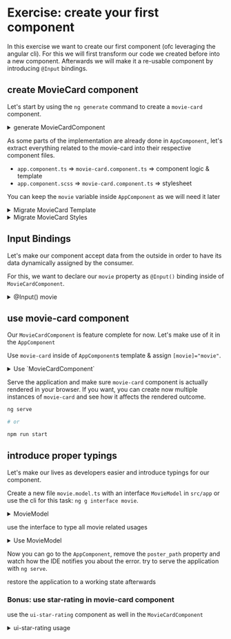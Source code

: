 # Exercise: create your first component

In this exercise we want to create our first component (ofc leveraging the angular cli).
For this we will first transform our code we created before into a new component.
Afterwards we will make it a re-usable component by introducing `@Input` bindings.

## create MovieCard component

Let's start by using the `ng generate` command to create a `movie-card` component.

<details>
    <summary>generate MovieCardComponent</summary>

```bash
ng generate component movie/movie-card

OR

ng g c movie/movie-card
```

You should now see the following file being generated for you:
* `movie-card.component.ts` => component logic w/ inline template & styles

</details>

As some parts of the implementation are already done in `AppComponent`, let's extract
everything related to the movie-card into their respective component files.

* `app.component.ts` => `movie-card.component.ts` => component logic & template
* `app.component.scss` => `movie-card.component.ts` => stylesheet

You can keep the `movie` variable inside `AppComponent` as we will need it later

<details>
    <summary>Migrate MovieCard Template</summary>

move parts from `AppComponent` to the `MovieCardComponent`

```html
<div class="movie-card" >
    <img class="movie-image"
         [src]="'https://image.tmdb.org/t/p/w300' + movie.poster_path">
    <div class="movie-card-content">
        <div class="movie-card-title">
            {{ movie.title }}
        </div>
        <div class="movie-card-rating" (click)="movieRated($event)">
            {{ movie.vote_average }}
        </div>
    </div>
</div>
```
Embedded template into component

```ts
@Component({
  /**/
  template: `
    <div class="movie-card">
      <img class="movie-image" [src]="'https://image.tmdb.org/t/p/w300/' + movie.poster_path">
      <div class="movie-card-content">
        <div class="movie-card-title">
          {{ movie.title }}
        </div>
        <div class="movie-card-rating">
          {{ movie.rating }}
        </div>
      </div>
    </div>
  `, 
    /**/
})
export class MovieCardComponent {}
```

</details>

<details>
    <summary>Migrate MovieCard Styles</summary>

Embed styles into movie-card.component.ts `styles: [``]` property.

```scss
/* movie-card.component.ts */

.movie-card {
  transition: transform .15s cubic-bezier(.4,0,.2,1) 0s;
  max-width: 300px;
}

.movie-card:hover {
  transform: scale(1.03);
}

.movie-image {
  display: block;
  width: 100%;
  height: auto;
}

.movie-card-content {
  text-align: center;
  padding: 1.5rem 3rem;
  font-size: 1.5rem;
}

.movie-card-title {
  font-size: 2rem;
}

```

</details>

## Input Bindings

Let's make our component accept data from the outside in order to have its data dynamically
assigned by the consumer.

For this, we want to declare our `movie` property as `@Input()` binding inside of `MovieCardComponent`.

<details>
    <summary>@Input() movie</summary>

mark `movie` as `@Input` binding

```ts
// movie-card.component.ts

class MovieCardComponent {
    @Input() movie;
}

```

</details>

## use movie-card component

Our `MovieCardComponent` is feature complete for now. Let's make use of it in the `AppComponent`

Use `movie-card` inside of `AppComponent`s template & assign `[movie]="movie"`.

<details>
    <summary>Use `MovieCardComponent`</summary>

```html
<!-- app.component.ts -->

<movie-card [movie]="movie" />
```

</details>

Serve the application and make sure `movie-card` component is actually rendered in your browser.
If you want, you can create now multiple instances of `movie-card` and see how it affects 
the rendered outcome.

```bash
ng serve

# or

npm run start
```

## introduce proper typings

Let's make our lives as developers easier and introduce typings for our component.

Create a new file `movie.model.ts` with an interface `MovieModel` in `src/app` or use
the cli for this task: `ng g interface movie`.


<details>
    <summary>MovieModel</summary>

```ts
// movie.model.ts

export interface MovieModel {
    id: number;
    title: string;
    poster_path: string;
    vote_average: number;
}
```

</details>

use the interface to type all movie related usages

<details>
    <summary>Use MovieModel</summary>

```ts
// app.component.ts

movie: MovieModel = {
    // ...
}
```

```ts
// movie-card.component.ts

@Input() movie: MovieModel;
```

</details>


Now you can go to the `AppComponent`, remove the `poster_path` property and watch how the IDE notifies you about the error.
try to serve the application with `ng serve`.

restore the application to a working state afterwards

### Bonus: use star-rating in movie-card component

use the `ui-star-rating` component as well in the `MovieCardComponent`

<details>
    <summary>ui-star-rating usage</summary>

```html
<!-- movie-card.component.ts -->

<ui-star-rating [rating]="movie.vote_average" />
```

</details>
